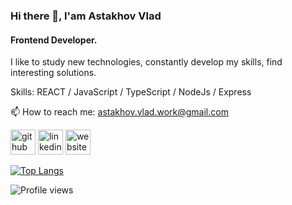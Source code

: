### Hi there 👋, I'am Astakhov Vlad
#### Frontend Developer.
I like to study new technologies, constantly develop my skills, find interesting solutions.

Skills: REACT / JavaScript / TypeScript / NodeJs / Express

📫 How to reach me: astakhov.vlad.work@gmail.com 


[<img src='https://cdn.jsdelivr.net/npm/simple-icons@3.0.1/icons/github.svg' alt='github' height='40'>](https://github.com/AstakhovV)  [<img src='https://cdn.jsdelivr.net/npm/simple-icons@3.0.1/icons/linkedin.svg' alt='linkedin' height='40'>](https://www.linkedin.com/in/https://www.linkedin.com/in/vladislav-astakhov-4a2107208//)  [<img src='https://cdn.jsdelivr.net/npm/simple-icons@3.0.1/icons/icloud.svg' alt='website' height='40'>](https://www.linkedin.com/in/vladislav-astakhov-4a2107208/)  

[![Top Langs](https://github-readme-stats.vercel.app/api/top-langs/?username=AstakhovV)](https://github.com/anuraghazra/github-readme-stats)

![Profile views](https://gpvc.arturio.dev/AstakhovV)  
